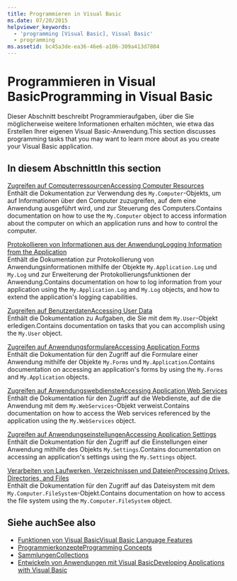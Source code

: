 ```yaml
---
title: Programmieren in Visual Basic
ms.date: 07/20/2015
helpviewer_keywords:
  - 'programming [Visual Basic], Visual Basic'
  - programming
ms.assetid: bc45a3de-ea36-46e6-a106-309a413d7804
---
```

# <a name="programming-in-visual-basic"></a><span data-ttu-id="6fe07-102">Programmieren in Visual Basic</span><span class="sxs-lookup"><span data-stu-id="6fe07-102">Programming in Visual Basic</span></span>
<span data-ttu-id="6fe07-103">Dieser Abschnitt beschreibt Programmieraufgaben, über die Sie möglicherweise weitere Informationen erhalten möchten, wie etwa das Erstellen Ihrer eigenen Visual Basic-Anwendung.</span><span class="sxs-lookup"><span data-stu-id="6fe07-103">This section discusses programming tasks that you may want to learn more about as you create your Visual Basic application.</span></span>  
  
## <a name="in-this-section"></a><span data-ttu-id="6fe07-104">In diesem Abschnitt</span><span class="sxs-lookup"><span data-stu-id="6fe07-104">In this section</span></span>  
 [<span data-ttu-id="6fe07-105">Zugreifen auf Computerressourcen</span><span class="sxs-lookup"><span data-stu-id="6fe07-105">Accessing Computer Resources</span></span>](../../../visual-basic/developing-apps/programming/computer-resources/index.md)  
 <span data-ttu-id="6fe07-106">Enthält die Dokumentation zur Verwendung des `My.Computer`-Objekts, um auf Informationen über den Computer zuzugreifen, auf dem eine Anwendung ausgeführt wird, und zur Steuerung des Computers.</span><span class="sxs-lookup"><span data-stu-id="6fe07-106">Contains documentation on how to use the `My.Computer` object to access information about the computer on which an application runs and how to control the computer.</span></span>  
  
 [<span data-ttu-id="6fe07-107">Protokollieren von Informationen aus der Anwendung</span><span class="sxs-lookup"><span data-stu-id="6fe07-107">Logging Information from the Application</span></span>](../../../visual-basic/developing-apps/programming/log-info/index.md)  
 <span data-ttu-id="6fe07-108">Enthält die Dokumentation zur Protokollierung von Anwendungsinformationen mithilfe der Objekte `My.Application.Log` und `My.Log` und zur Erweiterung der Protokollierungsfunktionen der Anwendung.</span><span class="sxs-lookup"><span data-stu-id="6fe07-108">Contains documentation on how to log information from your application using the `My.Application.Log` and `My.Log` objects, and how to extend the application's logging capabilities.</span></span>  
  
 [<span data-ttu-id="6fe07-109">Zugreifen auf Benutzerdaten</span><span class="sxs-lookup"><span data-stu-id="6fe07-109">Accessing User Data</span></span>](../../../visual-basic/developing-apps/programming/accessing-user-data.md)  
 <span data-ttu-id="6fe07-110">Enthält die Dokumentation zu Aufgaben, die Sie mit dem `My.User`-Objekt erledigen.</span><span class="sxs-lookup"><span data-stu-id="6fe07-110">Contains documentation on tasks that you can accomplish using the `My.User` object.</span></span>  
  
 [<span data-ttu-id="6fe07-111">Zugreifen auf Anwendungsformulare</span><span class="sxs-lookup"><span data-stu-id="6fe07-111">Accessing Application Forms</span></span>](../../../visual-basic/developing-apps/programming/accessing-application-forms.md)  
 <span data-ttu-id="6fe07-112">Enthält die Dokumentation für den Zugriff auf die Formulare einer Anwendung mithilfe der Objekte `My.Forms` und `My.Application`.</span><span class="sxs-lookup"><span data-stu-id="6fe07-112">Contains documentation on accessing an application's forms by using the `My.Forms` and `My.Application` objects.</span></span>  
  
 [<span data-ttu-id="6fe07-113">Zugreifen auf Anwendungswebdienste</span><span class="sxs-lookup"><span data-stu-id="6fe07-113">Accessing Application Web Services</span></span>](../../../visual-basic/developing-apps/programming/accessing-application-web-services.md)  
 <span data-ttu-id="6fe07-114">Enthält die Dokumentation für den Zugriff auf die Webdienste, auf die die Anwendung mit dem `My.WebServices`-Objekt verweist.</span><span class="sxs-lookup"><span data-stu-id="6fe07-114">Contains documentation on how to access the Web services referenced by the application using the `My.WebServices` object.</span></span>  
  
 [<span data-ttu-id="6fe07-115">Zugreifen auf Anwendungseinstellungen</span><span class="sxs-lookup"><span data-stu-id="6fe07-115">Accessing Application Settings</span></span>](../../../visual-basic/developing-apps/programming/app-settings/index.md)  
 <span data-ttu-id="6fe07-116">Enthält die Dokumentation für den Zugriff auf die Einstellungen einer Anwendung mithilfe des Objekts `My.Settings`.</span><span class="sxs-lookup"><span data-stu-id="6fe07-116">Contains documentation on accessing an application's settings using the `My.Settings` object.</span></span>  
  
 [<span data-ttu-id="6fe07-117">Verarbeiten von Laufwerken, Verzeichnissen und Dateien</span><span class="sxs-lookup"><span data-stu-id="6fe07-117">Processing Drives, Directories, and Files</span></span>](../../../visual-basic/developing-apps/programming/drives-directories-files/processing.md)  
 <span data-ttu-id="6fe07-118">Enthält die Dokumentation für den Zugriff auf das Dateisystem mit dem `My.Computer.FileSystem`-Objekt.</span><span class="sxs-lookup"><span data-stu-id="6fe07-118">Contains documentation on how to access the file system using the `My.Computer.FileSystem` object.</span></span>  
  
## <a name="see-also"></a><span data-ttu-id="6fe07-119">Siehe auch</span><span class="sxs-lookup"><span data-stu-id="6fe07-119">See also</span></span>
- [<span data-ttu-id="6fe07-120">Funktionen von Visual Basic</span><span class="sxs-lookup"><span data-stu-id="6fe07-120">Visual Basic Language Features</span></span>](../../../visual-basic/programming-guide/language-features/index.md)
- [<span data-ttu-id="6fe07-121">Programmierkonzepte</span><span class="sxs-lookup"><span data-stu-id="6fe07-121">Programming Concepts</span></span>](../../../visual-basic/programming-guide/concepts/index.md)
- [<span data-ttu-id="6fe07-122">Sammlungen</span><span class="sxs-lookup"><span data-stu-id="6fe07-122">Collections</span></span>](../../../visual-basic/programming-guide/concepts/collections.md)
- [<span data-ttu-id="6fe07-123">Entwickeln von Anwendungen mit Visual Basic</span><span class="sxs-lookup"><span data-stu-id="6fe07-123">Developing Applications with Visual Basic</span></span>](../../../visual-basic/developing-apps/index.md)
